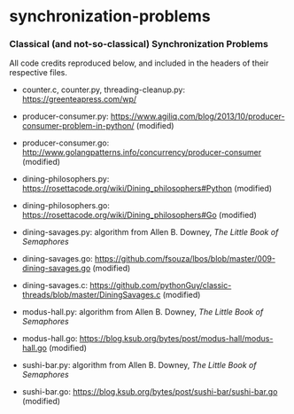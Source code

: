 # synchronization-problems
### Classical (and not-so-classical) Synchronization Problems

All code credits reproduced below, and included in the headers of their respective files.

- counter.c, counter.py, threading-cleanup.py: https://greenteapress.com/wp/

- producer-consumer.py: https://www.agiliq.com/blog/2013/10/producer-consumer-problem-in-python/ (modified)
- producer-consumer.go: http://www.golangpatterns.info/concurrency/producer-consumer (modified)

- dining-philosophers.py: https://rosettacode.org/wiki/Dining_philosophers#Python (modified)
- dining-philosophers.go: https://rosettacode.org/wiki/Dining_philosophers#Go (modified)

- dining-savages.py: algorithm from Allen B. Downey, *The Little Book of Semaphores*
- dining-savages.go: https://github.com/fsouza/lbos/blob/master/009-dining-savages.go (modified)
- dining-savages.c: https://github.com/pythonGuy/classic-threads/blob/master/DiningSavages.c (modified)

- modus-hall.py: algorithm from Allen B. Downey, *The Little Book of Semaphores*
- modus-hall.go: https://blog.ksub.org/bytes/post/modus-hall/modus-hall.go (modified)

- sushi-bar.py: algorithm from Allen B. Downey, *The Little Book of Semaphores*
- sushi-bar.go: https://blog.ksub.org/bytes/post/sushi-bar/sushi-bar.go (modified)
